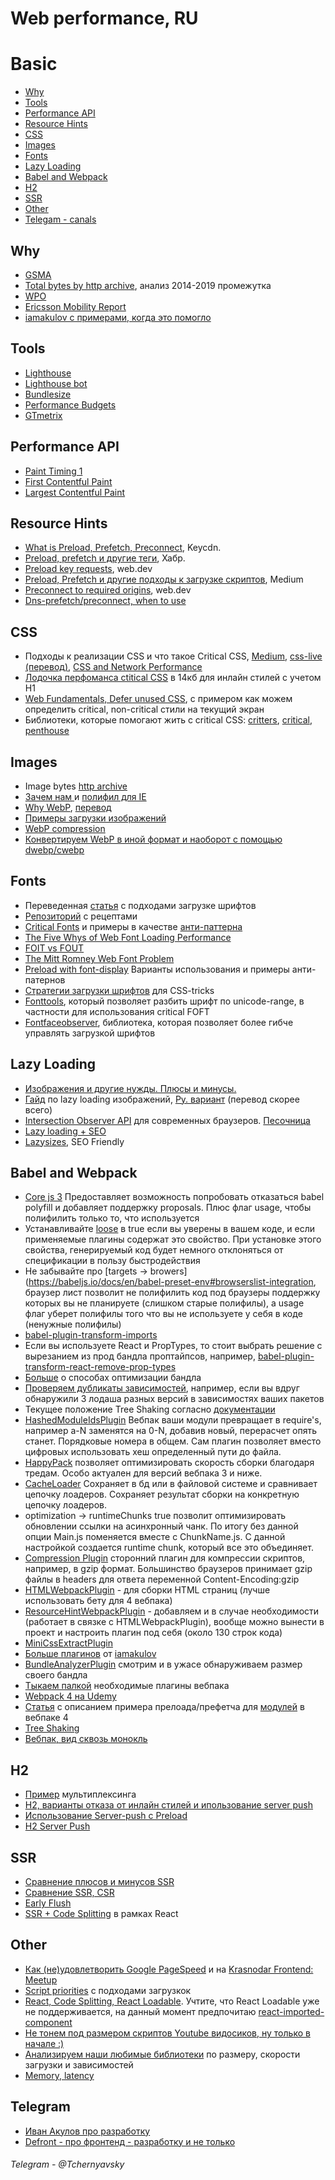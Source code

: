 # Web performance, RU
# Basic

- [Why](#Why)
- [Tools](#Tools)
- [Performance API](#Performance-API)
- [Resource Hints](#Resource-Hints)
- [CSS](#CSS)
- [Images](#Images)
- [Fonts](#Fonts)
- [Lazy Loading](#Lazy-Loading)
- [Babel and Webpack](#babel-and-webpack)
- [H2](#H2)
- [SSR](#SSR)
- [Other](#Other)
- [Telegam - canals](#Telegram)

## Why
- [GSMA](https://www.gsmaintelligence.com/research/?file=091e55693950afd0342412bfb5120a0d&download)
- [Total bytes by http archive](https://httparchive.org/reports/state-of-the-web#bytesTotal), анализ 2014-2019 промежутка
- [WPO](https://wpostats.com/)
- [Ericsson Mobility Report](https://www.ericsson.com/en/press-releases/2016/2/streaming-delays-mentally-taxing-for-smartphone-users-ericsson-mobility-report)
- [iamakulov с примерами, когда это помогло](https://twitter.com/jsunderhood/status/1138029053846458368)

## Tools
- [Lighthouse](https://github.com/GoogleChrome/lighthouse)
- [Lighthouse bot](https://github.com/GoogleChromeLabs/lighthousebot)
- [Bundlesize](https://github.com/siddharthkp/bundlesize)
- [Performance Budgets](https://developers.google.com/web/tools/lighthouse/audits/budgets)
- [GTmetrix](https://gtmetrix.com/)

## Performance API
- [Paint Timing 1](https://w3c.github.io/paint-timing/#first-contentful-paint)
- [First Contentful Paint](https://w3c.github.io/paint-timing/#first-contentful-paint)
- [Largest Contentful Paint](https://wicg.github.io/largest-contentful-paint/)

## Resource Hints
- [What is Preload, Prefetch, Preconnect](https://www.keycdn.com/blog/resource-hints), Keycdn.
- [Preload, prefetch и другие теги](https://habr.com/ru/post/445264/), Хабр.
- [Preload key requests](https://web.dev/uses-rel-preload/), web.dev
- [Preload, Prefetch и другие подходы к загрузке скриптов](https://medium.com/reloading/preload-prefetch-and-priorities-in-chrome-776165961bbf), Medium
- [Preconnect to required origins](https://web.dev/uses-rel-preconnect/), web.dev
- [Dns-prefetch/preconnect, when to use](https://www.ctrl.blog/entry/dns-prefetch-preconnect.html)


## CSS
- Подходы к реализации CSS и что такое Critical CSS, [Medium](https://medium.com/web-standards/critical-and-progressive-css-d6611f034d7d), [css-live (перевод)](https://css-live.ru/articles/css-i-proizvoditelnost-seti.html), [CSS and Network Performance](https://csswizardry.com/2018/11/css-and-network-performance/)
- [Лодочка перфоманса ctitical CSS](https://webmasters.stackexchange.com/questions/118315/how-much-critical-css-can-be-inlined-before-there-is-a-negative-performance-impa) в 14кб для инлайн стилей с учетом H1
- [Web Fundamentals, Defer unused CSS](https://developers.google.com/web/tools/lighthouse/audits/unused-css), с примером как можем определить critical, non-critical стили на текущий экран
- Библиотеки, которые помогают жить с critical CSS: [critters](https://github.com/GoogleChromeLabs/critters), [critical](https://github.com/addyosmani/critical), [penthouse](https://github.com/pocketjoso/penthouse)

## Images
- Image bytes [http archive](https://httparchive.org/reports/state-of-images?start=2016_01_01&end=latest&view=list)
- [Зачем нам <picture>](https://webdesign.tutsplus.com/ru/tutorials/quick-tip-how-to-use-html5-picture-for-responsive-images--cms-21015) и [полифил для IE](https://scottjehl.github.io/picturefill/)
- [Why WebP](https://bitsofco.de/why-and-how-to-use-webp-images-today/), [перевод](https://medium.com/web-standards/webp-%D1%81%D0%B5%D0%B3%D0%BE%D0%B4%D0%BD%D1%8F-%D0%B4%D0%BB%D1%8F-%D1%87%D0%B5%D0%B3%D0%BE-%D0%B8-%D0%BA%D0%B0%D0%BA-4f64d4330f8d)
- [Примеры загрузки изображений](https://csswizardry.com/2018/06/image-inconsistencies-how-and-when-browsers-download-images/)
- [WebP compression](https://developers.google.com/speed/webp/docs/compression)
- [Конвертируем WebP в иной формат и наоборот с помощью dwebp/cwebp](https://developers.google.com/speed/webp/docs/using)

## Fonts
- Переведенная [статья](https://css-live.ru/articles/ischerpyvayushhee-rukovodstvo-po-strategiyam-zagruzki-veb-shriftov.html) с подходами загрузке шрифтов
- [Репозиторий](https://github.com/zachleat/web-font-loading-recipes) с рецептами
- [Critical Fonts](https://www.zachleat.com/web/critical-webfonts/) и примеры в качестве [анти-паттерна](https://www.zachleat.com/web/web-font-data-uris/)
- [The Five Whys of Web Font Loading Performance](https://www.youtube.com/watch?v=FbguhX3n3Uc)
- [FOIT vs FOUT](https://www.zachleat.com/foitfout/)
- [The Mitt Romney Web Font Problem](https://www.zachleat.com/web/mitt-romney-webfont-problem/)
- [Preload with font-display](https://www.zachleat.com/web/preload-font-display-optional/) Варианты использования и примеры анти-патернов
- [Стратегии загрузки шрифтов](https://www.zachleat.com/web/css-tricks-web-fonts/) для CSS-tricks
- [Fonttools](https://github.com/fonttools/fonttools), который позволяет разбить шрифт по unicode-range, в частности для использования critical FOFT
- [Fontfaceobserver](https://github.com/bramstein/fontfaceobserver), библиотека, которая позволяет более гибче управлять загрузкой шрифтов 

## Lazy Loading
- [Изображения и другие нужды. Плюсы и минусы.](https://imagekit.io/blog/lazy-loading-images-complete-guide/)
- [Гайд](https://css-tricks.com/the-complete-guide-to-lazy-loading-images/) по lazy loading изображений, [Ру. вариант](https://wpgutenberg.top/lazy-load-dlja-izobrazhenij-na-sajte-polnoe-rukovodstvo/) (перевод скорее всего)
- [Intersection Observer API](https://developer.mozilla.org/ru/docs/Web/API/Intersection_Observer_API) для современных браузеров. [Песочница](https://codepen.io/imagekit_io/pen/BPXQZZ)
- [Lazy loading + SEO](https://yoast.com/video/ask-yoast-lazy-load/)
- [Lazysizes](https://github.com/aFarkas/lazysizes), SEO Friendly 

## Babel and Webpack
- [Core js 3](https://github.com/zloirock/core-js/blob/master/docs/2019-03-19-core-js-3-babel-and-a-look-into-the-future.md#what-changed-in-core-js3) Предоставляет возможность попробовать отказаться babel polyfill и добавляет поддержку proposals. Плюс флаг usage, чтобы полифилить только то, что используется
- Устанавливайте [loose](https://babeljs.io/docs/en/babel-preset-env#loose) в true если вы уверены в вашем коде, и если применяемые плагины содержат это свойство. При установке этого свойства, генерируемый код будет немного отклоняться от спецификации в пользу быстродействия
- Не забывайте про [targets → browers](https://babeljs.io/docs/en/babel-preset-env#browserslist-integration, браузер лист позволит не полифилить код под браузеры поддержку которых вы не планируете (слишком старые полифилы), а usage флаг уберет полифилы того что вы не используете у себя в коде (ненужные полифилы)
- [babel-plugin-transform-imports](https://www.npmjs.com/package/babel-plugin-transform-imports)
- Если вы используете React и PropTypes, то стоит выбрать решение с вырезанием из прод бандла проптайпсов, например, [babel-plugin-transform-react-remove-prop-types](https://www.npmjs.com/package/babel-plugin-transform-react-remove-prop-types)
- [Больше](https://github.com/GoogleChromeLabs/webpack-libs-optimizations) о способах оптимизации бандла
- [Проверяем дубликаты зависимостей](https://www.npmjs.com/package/duplicate-package-checker-webpack-plugin), например, если вы вдруг обнаружили 3 лодаша разных версий в зависимостях ваших пакетов
- Текущее положение Tree Shaking согласно [документации](https://webpack.js.org/guides/tree-shaking/)
- [HashedModuleIdsPlugin](https://webpack.js.org/plugins/hashed-module-ids-plugin/) Вебпак ваши модули превращает в require's, например a-N заменятся на 0-N, добавив новый, перерасчет опять станет. Порядковые номера в общем. Сам плагин позволяет вместо цифровых использовать хеш определенный пути до файла.
- [HappyPack](https://github.com/amireh/happypack) позволяет оптимизировать скорость сборки благодаря тредам. Особо актуален для версий вебпака 3 и ниже.
- [CacheLoader](https://github.com/webpack-contrib/cache-loader) Сохраняет в бд или в файловой системе и сравнивает цепочку лоадеров. Сохраняет результат сборки на конкретную цепочку лоадеров.
- optimization → runtimeChunks true позволит оптимизировать обновлении ссылки на асинхронный чанк. По итогу без данной опции Main.js поменяется вместе c ChunkName.js. С данной настройкой создается runtime chunk, который все это объединяет.
- [Compression Plugin](https://github.com/webpack-contrib/compression-webpack-plugin) сторонний плагин для компрессии скриптов, например, в gzip формат. Большинство браузеров принимает gzip файлы в headers для ответа переменной Content-Encoding:gzip
- [HTMLWebpackPlugin](https://github.com/jantimon/html-webpack-plugin) - для сборки HTML страниц (лучше использовать бету для 4 вебпака)
- [ResourceHintWebpackPlugin](https://github.com/jantimon/resource-hints-webpack-plugin) - добавляем <link rel='preload'> и <link rel='prefetch'> в случае необходимости (работает в связке с HTMLWebpackPlugin), вообще можно вынести в проект и настроить плагин под себя (около 130 строк кода)
- [MiniCssExtractPlugin](https://github.com/webpack-contrib/mini-css-extract-plugin)
- [Больше плагинов](https://github.com/iamakulov/awesome-webpack-perf) от [iamakulov](https://github.com/iamakulov)
- [BundleAnalyzerPlugin](https://github.com/webpack-contrib/webpack-bundle-analyzer) смотрим и в ужасе обнаруживаем размер своего бандла
- [Тыкаем палкой](https://habr.com/ru/post/350886/) необходимые плагины вебпака
- [Webpack 4 на Udemy](https://www.udemy.com/webpack-from-beginner-to-advanced/)
- [Статья](https://medium.com/webpack/link-rel-prefetch-preload-in-webpack-51a52358f84c) с описанием примера прелоада/префетча для [модулей](https://webpack.js.org/guides/code-splitting/#prefetching-preloading-modules) в вебпаке 4
- [Tree Shaking](https://webpack.js.org/guides/tree-shaking/)
- [Вебпак, вид сквозь монокль](https://www.youtube.com/watch?v=6Q3DmKH-ehY)

## H2
- [Пример](http://www.http2demo.io/) мультиплексинга
- [H2, варианты отказа от инлайн стилей и ипользование server push](https://www.tunetheweb.com/blog/inlining-css-is-not-for-me/)
- [Использование Server-push c Preload](https://www.tunetheweb.com/performance/http2/http2-push/)
- [H2 Server Push](https://www.smashingmagazine.com/2017/04/guide-http2-server-push/)

## SSR
- [Сравнение плюсов и минусов SSR](https://medium.com/walmartlabs/the-benefits-of-server-side-rendering-over-client-side-rendering-5d07ff2cefe8)
- [Сравнение SSR, CSR](https://tproger.ru/translations/rendering-on-the-web/)
- [Early Flush](http://www.willhastings.me/blog/speeding-up-page-load-with-early-flush)
- [SSR + Code Splitting](https://m.habr.com/ru/post/442046/) в рамках React

## Other
- [Как (не)удовлетворить Google PageSpeed](https://youtu.be/_0psqory6rk?t=16820) и на [Krasnodar Frontend: Meetup](https://www.youtube.com/watch?v=cl8VhCmpDPo)
- [Script priorities](https://addyosmani.com/blog/script-priorities/) с подходами загрузкок
- [React, Code Splitting, React Loadable](https://habr.com/ru/post/325688/). Учтите, что React Loadable уже не поддерживается, на данный момент предпочитаю [react-imported-component](https://github.com/theKashey/react-imported-component)
- [Не тонем под размером скриптов Youtube видосиков, ну только в начале :)](https://github.com/TchernyavskyDaniil/web-developer-best-practices/tree/master/youtube)
- [Анализируем наши любимые библиотеки](https://bundlephobia.com/) по размеру, скорости загрузки и зависимостей
- [Memory, latency](https://habr.com/ru/post/43905/)

## Telegram
- [Иван Акулов про разработку](https://t.me/iamakulov_channel)
- [Defront - про фронтенд - разработку и не только](https://t.me/defront)



###### Telegram - @Tchernyavsky 
